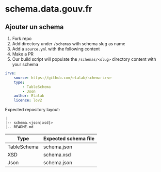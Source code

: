 # schema.data.gouv.fr

## Ajouter un schema

1. Fork repo
2. Add directory under `/schemas` with schema slug as name
3. Add a `source.yml` with the following content
4. Make a PR
5. Our build script will populate the `/schemas/<slug>` directory content with your schema

```yml
irve:
    source: https://github.com/etalab/schema-irve
    type:
        - TableSchema
        - Json
    author: Etalab
    licence: lov2
```

Expected repository layout:

```
|
|-- schema.<json|xsd|>
|-- README.md
```

|Type|Expected schema file|
|----|---------------|
|TableSchema|schema.json|
|XSD|schema.xsd|
|Json|schema.json|

